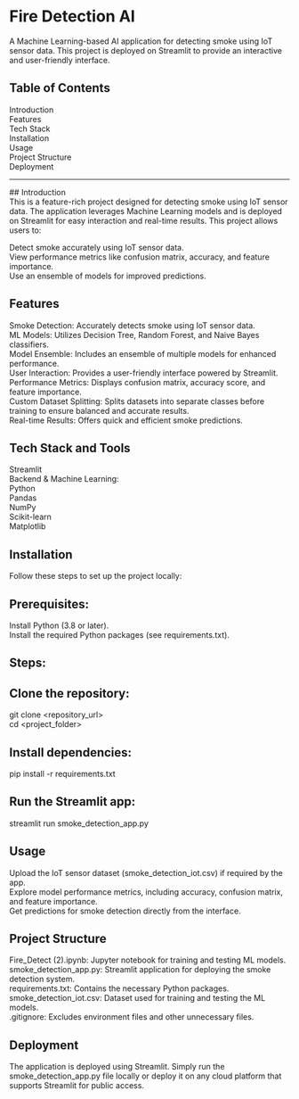 


# Fire Detection AI <br/>
A Machine Learning-based AI application for detecting smoke using IoT sensor data. This project is deployed on Streamlit to provide an interactive and user-friendly interface.

## Table of Contents <br/>
Introduction <br/> Features <br/> Tech Stack <br/> Installation <br/> Usage <br/> Project Structure <br/> Deployment <br/>

<hr>
## Introduction <br/>
This is a feature-rich project designed for detecting smoke using IoT sensor data. The application leverages Machine Learning models and is deployed on Streamlit for easy interaction and real-time results.
This project allows users to:

Detect smoke accurately using IoT sensor data. <br/>
View performance metrics like confusion matrix, accuracy, and feature importance. <br/>
Use an ensemble of models for improved predictions. <br/>
## Features <br/>
Smoke Detection: Accurately detects smoke using IoT sensor data. <br/>
ML Models: Utilizes Decision Tree, Random Forest, and Naive Bayes classifiers. <br/>
Model Ensemble: Includes an ensemble of multiple models for enhanced performance. <br/>
User Interaction: Provides a user-friendly interface powered by Streamlit. <br/>
Performance Metrics: Displays confusion matrix, accuracy score, and feature importance. <br/>
Custom Dataset Splitting: Splits datasets into separate classes before training to ensure balanced and accurate results. <br/>
Real-time Results: Offers quick and efficient smoke predictions. <br/>
## Tech Stack and Tools <br/>

Streamlit <br/>
Backend & Machine Learning: <br/>
Python <br/>
Pandas <br/>
NumPy <br/>
Scikit-learn <br/>
Matplotlib <br/>
## Installation <br/>
Follow these steps to set up the project locally:

## Prerequisites: <br/>
Install Python (3.8 or later). <br/>
Install the required Python packages (see requirements.txt). <br/>
## Steps: <br/>
## Clone the repository: <br/>

git clone <repository_url>  
cd <project_folder>  
## Install dependencies: <br/>

pip install -r requirements.txt  
## Run the Streamlit app: <br/>

streamlit run smoke_detection_app.py  
## Usage <br/>
Upload the IoT sensor dataset (smoke_detection_iot.csv) if required by the app. <br/>
Explore model performance metrics, including accuracy, confusion matrix, and feature importance. <br/>
Get predictions for smoke detection directly from the interface. <br/>
## Project Structure <br/>
Fire_Detect (2).ipynb: Jupyter notebook for training and testing ML models. <br/>
smoke_detection_app.py: Streamlit application for deploying the smoke detection system. <br/>
requirements.txt: Contains the necessary Python packages. <br/>
smoke_detection_iot.csv: Dataset used for training and testing the ML models. <br/>
.gitignore: Excludes environment files and other unnecessary files. <br/>
## Deployment <br/>
The application is deployed using Streamlit. Simply run the smoke_detection_app.py file locally or deploy it on any cloud platform that supports Streamlit for public access.



